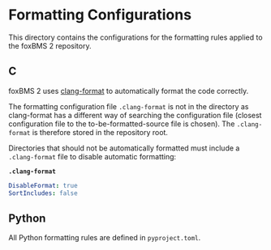 # Formatting Configurations

This directory contains the configurations for the formatting rules applied to
the foxBMS 2 repository.

## C

foxBMS 2 uses [clang-format](https://clang.llvm.org/docs/ClangFormat.html) to
automatically format the code correctly.

The formatting configuration file ``.clang-format`` is not in the directory as
clang-format has a different way of searching the configuration file
(closest configuration file to the to-be-formatted-source file is chosen).
The ``.clang-format`` is therefore stored in the repository root.

Directories that should not be automatically formatted must include a
``.clang-format`` file to disable automatic formatting:

**``.clang-format``**
```yaml
DisableFormat: true
SortIncludes: false
```

## Python
All Python formatting rules are defined in ``pyproject.toml``.
